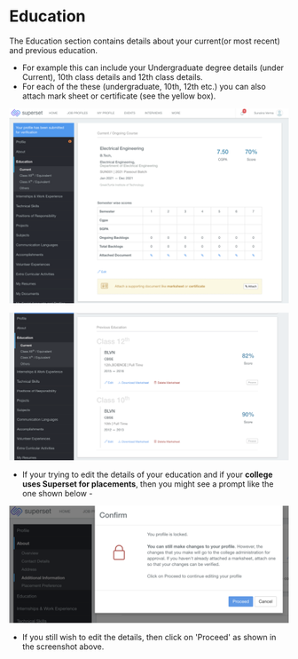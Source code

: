 # Education

The Education section contains details about your current\(or most recent\) and previous education. 

* For example this can include your Undergraduate degree details \(under Current\), 10th class details and 12th class details. 
* For each of the these \(undergraduate, 10th, 12th etc.\) you can also attach mark sheet or certificate \(see the yellow box\).

![](../../.gitbook/assets/image%20%28192%29.png)

![](../../.gitbook/assets/image%20%28185%29.png)

* If your trying to edit the details of your education and if your **college uses Superset for placements**, then you might see a prompt like the one shown below -

![](../../.gitbook/assets/image%20%28164%29.png)

* If you still wish to edit the details, then click on 'Proceed' as shown in the screenshot above.

